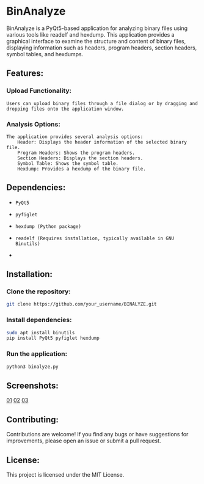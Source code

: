 # BinAnalyze
BinAnalyze is a PyQt5-based application for analyzing binary files using various tools like readelf and hexdump. This application provides a graphical interface to examine the structure and content of binary files, displaying information such as headers, program headers, section headers, symbol tables, and hexdumps.

## Features:
### Upload Functionality:

    Users can upload binary files through a file dialog or by dragging and dropping files onto the application window.

### Analysis Options:

    The application provides several analysis options:
        Header: Displays the header information of the selected binary file.
        Program Headers: Shows the program headers.
        Section Headers: Displays the section headers.
        Symbol Table: Shows the symbol table.
        Hexdump: Provides a hexdump of the binary file.

## Dependencies:
*     PyQt5
*     pyfiglet
*     hexdump (Python package)
*     readelf (Requires installation, typically available in GNU Binutils)
*     

## Installation:
### Clone the repository:
```sh
git clone https://github.com/your_username/BINALYZE.git
```

### Install dependencies:
```sh
sudo apt install binutils
pip install PyQt5 pyfiglet hexdump
```
### Run the application:
```sh
python3 binalyze.py
```

## Screenshots:
[01](/images/01.png)
[02](/images/02.png)
[03](/images/03.png)


## Contributing:
Contributions are welcome! If you find any bugs or have suggestions for improvements, please open an issue or submit a pull request.

## License:
This project is licensed under the MIT License.
